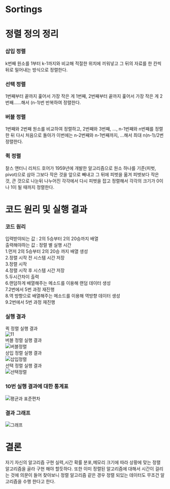 # Sortings
# 정렬 정의 정리
### 삽입 정렬
k번째 원소를 1부터 k-1까지와 비교해 적절한 위치에 끼워넣고 그 뒤의 자료를 한 칸씩 뒤로 밀어내는 방식으로 정렬한다.     
### 선택 정렬
1번째부터 끝까지 훑어서 가장 작은 게 1번째, 2번째부터 끝까지 훑어서 가장 작은 게 2번째……해서 (n-1)번 반복하여 정렬한다.  
### 버블 정렬
1번째와 2번째 원소를 비교하여 정렬하고, 2번째와 3번째, ..., n-1번째와 n번째를 정렬한 뒤 다시 처음으로 돌아가 이번에는 n-2번째와 n-1번째까지, ...해서 최대 n(n-1)/2번 정렬한다.  
### 퀵 정렬
찰스 앤터니 리처드 호어가 1959년에 개발한 알고리즘으로 원소 하나를 기준(피벗, pivot)으로 삼아 그보다 작은 것을 앞으로 빼내고 그 뒤에 피벗을 옮겨 피벗보다 작은 것, 큰 것으로 나눈뒤 나누어진 각각에서 다시 피벗을 잡고 정렬해서 각각의 크기가 0이나 1이 될 때까지 정렬한다.  
# 코드 원리 및 실행 결과
### 코드 원리
입력받야되는 값 : 2의 5승부터 2의 20승까지 배열   
출력해야하는 값 : 정렬 별 실행 시간   
1.먼저 2의 5승부터 2의 20승 까지 배열 생성  
2.정렬 시작 전 시스템 시간 저장   
3.정렬 시작  
4.정렬 시작 후 시스템 시간 저장  
5.두시간차이 출력  
6.랜덤하게 배열해주는 메소드를 이용해 랜덤 데이터 생성  
7.2번에서 5번 과정 재진행  
8.역 방향으로 배열해주는 메소드를 이용해 역방향 데이터 생성  
9.2번에서 5번 과정 재진행  
### 실행 결과
퀵 정렬 실행 결과  
![11](https://user-images.githubusercontent.com/101388180/166897192-0ca27333-aaf0-4169-8053-08ef25f511f5.PNG)  
버블 정렬 실행 결과  
![버블정렬](https://user-images.githubusercontent.com/101388180/166897196-6c092c4b-9781-4f30-85db-f64d8da37965.PNG)  
상입 정렬 실행 결과  
![삽입정렬](https://user-images.githubusercontent.com/101388180/166897200-2c7b0b83-6151-4033-a785-d6881ac28bc1.PNG)  
선택 정렬 실행 결과  
![선택정렬](https://user-images.githubusercontent.com/101388180/166897204-66827ea5-e4a7-4a71-aedb-149a842fabb5.PNG)  
### 10번 실행 결과에 대한 통계표  
![평균과 표준편차](https://user-images.githubusercontent.com/101388180/166904541-95ef3f12-7dc5-4fad-b2d6-fb06d9d75e42.PNG)
### 결과 그래프  
![그래프](https://user-images.githubusercontent.com/101388180/166905629-b08fa262-28ae-424f-be6a-d1b475645c75.PNG)
# 결론
자기 자신의 알고리즘 구현 실력,시간 확률 분포,메모리 크기에 따라 상황에 맞는 정렬 알고리즘을 골라 구현 해야 할듯하다. 또한 이미 정렬된 알고리즘에 대해서 시간이 걸리는 것에 의문이 들어 찾아보니 정렬 알고리즘 같은 경우 정렬 되있는 데이터도 무조건 알고리즘을 수행 한다고 한다.
